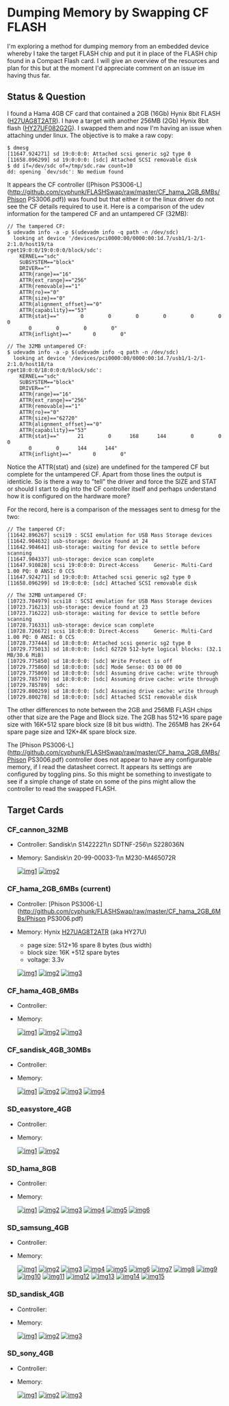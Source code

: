 # Dumping Memory by Swapping CF FLASH
I'm exploring a method for dumping memory from an embedded device whereby I take the target FLASH chip and put it in place of the FLASH chip found in a Compact Flash card. I will give an overview of the resources and plan for this but at the moment I'd appreciate comment on an issue im having thus far.

## Status & Question
I found a Hama 4GB CF card that contained a 2GB (16Gb) Hynix 8bit FLASH ([H27UAG8T2ATR](http://github.com/cyphunk/FLASHSwap/raw/master/CF_hama_2GB_6MBs/hynix_hy27ua.pdf)). I have a target with another 256MB (2Gb) Hynix 8bit flash ([HY27UF082G2G](http://catalog.gaw.ru/project/download.php?id=11311)). I swapped them and now I'm having an issue when attaching under linux. The objective is to make a raw copy:

```
$ dmesg
[11647.924271] sd 19:0:0:0: Attached scsi generic sg2 type 0
[11658.096299] sd 19:0:0:0: [sdc] Attached SCSI removable disk
$ dd if=/dev/sdc of=/tmp/sdc.raw count=10
dd: opening `dev/sdc': No medium found
```

It appears the CF controller ([Phison PS3006-L](http://github.com/cyphunk/FLASHSwap/raw/master/CF_hama_2GB_6MBs/Phison PS3006.pdf)) was found but that either it or the linux driver do not see the CF details required to use it. Here is a comparison of the udev information for the tampered CF and an untampered CF (32MB):

```
// The tampered CF:
$ udevadm info -a -p $(udevadm info -q path -n /dev/sdc)
  looking at device '/devices/pci0000:00/0000:00:1d.7/usb1/1-2/1-2:1.0/host19/ta
rget19:0:0/19:0:0:0/block/sdc':
    KERNEL=="sdc"
    SUBSYSTEM=="block"
    DRIVER==""
    ATTR{range}=="16"
    ATTR{ext_range}=="256"
    ATTR{removable}=="1"
    ATTR{ro}=="0"
    ATTR{size}=="0"
    ATTR{alignment_offset}=="0"
    ATTR{capability}=="53"
    ATTR{stat}=="       0        0        0        0        0        0        0 
       0        0        0        0"
    ATTR{inflight}=="       0        0"
    
// The 32MB untampered CF:
$ udevadm info -a -p $(udevadm info -q path -n /dev/sdc)
  looking at device '/devices/pci0000:00/0000:00:1d.7/usb1/1-2/1-2:1.0/host18/ta
rget18:0:0/18:0:0:0/block/sdc':
    KERNEL=="sdc"
    SUBSYSTEM=="block"
    DRIVER==""
    ATTR{range}=="16"
    ATTR{ext_range}=="256"
    ATTR{removable}=="1"
    ATTR{ro}=="0"
    ATTR{size}=="62720"
    ATTR{alignment_offset}=="0"
    ATTR{capability}=="53"
    ATTR{stat}=="      21        0      168      144        0        0        0 
       0        0      144      144"
    ATTR{inflight}=="       0        0"
```

Notice the ATTR{stat} and {size} are undefined for the tampered CF but complete for the untampered CF. Apart from those lines the output is identicle. So is there a way to "tell" the driver and force the SIZE and STAT or should I start to dig into the CF controller itself and perhaps understand how it is configured on the hardware more?

For the record, here is a comparison of the messages sent to dmesg for the two:

```
// The tampered CF:
[11642.896267] scsi19 : SCSI emulation for USB Mass Storage devices
[11642.904632] usb-storage: device found at 24
[11642.904641] usb-storage: waiting for device to settle before scanning
[11647.904337] usb-storage: device scan complete
[11647.910828] scsi 19:0:0:0: Direct-Access     Generic- Multi-Card       1.00 PQ: 0 ANSI: 0 CCS
[11647.924271] sd 19:0:0:0: Attached scsi generic sg2 type 0
[11658.096299] sd 19:0:0:0: [sdc] Attached SCSI removable disk

// The 32MB untampered CF:
[10723.704979] scsi18 : SCSI emulation for USB Mass Storage devices
[10723.716213] usb-storage: device found at 23
[10723.716222] usb-storage: waiting for device to settle before scanning
[10728.716331] usb-storage: device scan complete
[10728.726672] scsi 18:0:0:0: Direct-Access     Generic- Multi-Card       1.00 PQ: 0 ANSI: 0 CCS
[10728.737444] sd 18:0:0:0: Attached scsi generic sg2 type 0
[10729.775013] sd 18:0:0:0: [sdc] 62720 512-byte logical blocks: (32.1 MB/30.6 MiB)
[10729.775850] sd 18:0:0:0: [sdc] Write Protect is off
[10729.775860] sd 18:0:0:0: [sdc] Mode Sense: 03 00 00 00
[10729.775869] sd 18:0:0:0: [sdc] Assuming drive cache: write through
[10729.785770] sd 18:0:0:0: [sdc] Assuming drive cache: write through
[10729.785789]  sdc:
[10729.800259] sd 18:0:0:0: [sdc] Assuming drive cache: write through
[10729.800278] sd 18:0:0:0: [sdc] Attached SCSI removable disk
```

The other differences to note between the 2GB and 256MB FLASH chips other that size are the Page and Block size. The 2GB has 512+16 spare page size with 16K+512 spare block size (8 bit bus width). The 265MB has 2K+64 spare page size and 12K+4K spare block size.

The [Phison PS3006-L](http://github.com/cyphunk/FLASHSwap/raw/master/CF_hama_2GB_6MBs/Phison PS3006.pdf) controller does not appear to have any configurable memory, if I read the datasheet correct. It appears its settings are configured by toggling pins. So this might be something to investigate to see if a simple change of state on some of the pins might allow the controller to read the swapped FLASH.

## Target Cards

### CF_cannon_32MB

- Controller: Sandisk\n S1422221\n SDTNF-256\n S228036N
- Memory: Sandisk\n 20-99-00033-1\n M230-M465072R

  [![img1](http://github.com/cyphunk/FLASHSwap/raw/master/CF_cannon_32MB/DSC06409_sm.jpg)](http://github.com/cyphunk/FLASHSwap/raw/master/CF_cannon_32MB/DSC06409.JPG)
  [![img2](http://github.com/cyphunk/FLASHSwap/raw/master/CF_cannon_32MB/DSC06410_sm.jpg)](http://github.com/cyphunk/FLASHSwap/raw/master/CF_cannon_32MB/DSC06410.JPG)


### CF_hama_2GB_6MBs (current)

- Controller: [Phison PS3006-L](http://github.com/cyphunk/FLASHSwap/raw/master/CF_hama_2GB_6MBs/Phison PS3006.pdf)
- Memory: Hynix [H27UAG8T2ATR](http://github.com/cyphunk/FLASHSwap/raw/master/CF_hama_2GB_6MBs/hynix_hy27ua.pdf) (aka HY27U)
  - page size: 512+16 spare 8 bytes (bus width)
  - block size: 16K +512 spare bytes
  - voltage: 3.3v

  [![img1](http://github.com/cyphunk/FLASHSwap/raw/master/CF_hama_2GB_6MBs/DSC06398_sm.jpg)](http://github.com/cyphunk/FLASHSwap/raw/master/CF_hama_2GB_6MBs/DSC06398.JPG)
  [![img2](http://github.com/cyphunk/FLASHSwap/raw/master/CF_hama_2GB_6MBs/DSC06402_sm.jpg)](http://github.com/cyphunk/FLASHSwap/raw/master/CF_hama_2GB_6MBs/DSC06402.JPG)
  [![img3](http://github.com/cyphunk/FLASHSwap/raw/master/CF_hama_2GB_6MBs/DSC06403_sm.jpg)](http://github.com/cyphunk/FLASHSwap/raw/master/CF_hama_2GB_6MBs/DSC06403.JPG)

### CF_hama_4GB_6MBs

- Controller:
- Memory:

  [![img1](http://github.com/cyphunk/FLASHSwap/raw/master/CF_hama_4GB_6MBs/DSC06394_sm.jpg)](http://github.com/cyphunk/FLASHSwap/raw/master/CF_hama_4GB_6MBs/DSC06394.JPG)
  [![img2](http://github.com/cyphunk/FLASHSwap/raw/master/CF_hama_4GB_6MBs/DSC06396_sm.jpg)](http://github.com/cyphunk/FLASHSwap/raw/master/CF_hama_4GB_6MBs/DSC06396.JPG)
  [![img3](http://github.com/cyphunk/FLASHSwap/raw/master/CF_hama_4GB_6MBs/DSC06397_sm.jpg)](http://github.com/cyphunk/FLASHSwap/raw/master/CF_hama_4GB_6MBs/DSC06397.JPG)

### CF_sandisk_4GB_30MBs

- Controller:
- Memory:

  [![img1](http://github.com/cyphunk/FLASHSwap/raw/master/CF_sandisk_4GB_30MBs/DSC06405_sm.jpg)](http://github.com/cyphunk/FLASHSwap/raw/master/CF_sandisk_4GB_30MBs/DSC06405.JPG)
  [![img2](http://github.com/cyphunk/FLASHSwap/raw/master/CF_sandisk_4GB_30MBs/DSC06406_sm.jpg)](http://github.com/cyphunk/FLASHSwap/raw/master/CF_sandisk_4GB_30MBs/DSC06406.JPG)
  [![img3](http://github.com/cyphunk/FLASHSwap/raw/master/CF_sandisk_4GB_30MBs/DSC06407_sm.jpg)](http://github.com/cyphunk/FLASHSwap/raw/master/CF_sandisk_4GB_30MBs/DSC06407.JPG)
  [![img4](http://github.com/cyphunk/FLASHSwap/raw/master/CF_sandisk_4GB_30MBs/DSC06408_sm.jpg)](http://github.com/cyphunk/FLASHSwap/raw/master/CF_sandisk_4GB_30MBs/DSC06408.JPG)

### SD_easystore_4GB

- Controller:
- Memory:

  [![img1](http://github.com/cyphunk/FLASHSwap/raw/master/SD_easystore_4GB/DSC06436_sm.jpg)](http://github.com/cyphunk/FLASHSwap/raw/master/SD_easystore_4GB/DSC06436.JPG)
  [![img2](http://github.com/cyphunk/FLASHSwap/raw/master/SD_easystore_4GB/DSC06437_sm.jpg)](http://github.com/cyphunk/FLASHSwap/raw/master/SD_easystore_4GB/DSC06437.JPG)

### SD_hama_8GB

- Controller:
- Memory:

  [![img1](http://github.com/cyphunk/FLASHSwap/raw/master/SD_hama_8GB/DSC06411_sm.jpg)](http://github.com/cyphunk/FLASHSwap/raw/master/SD_hama_8GB/DSC06411.JPG)
  [![img2](http://github.com/cyphunk/FLASHSwap/raw/master/SD_hama_8GB/DSC06412_sm.jpg)](http://github.com/cyphunk/FLASHSwap/raw/master/SD_hama_8GB/DSC06412.JPG)
  [![img3](http://github.com/cyphunk/FLASHSwap/raw/master/SD_hama_8GB/DSC06413_sm.jpg)](http://github.com/cyphunk/FLASHSwap/raw/master/SD_hama_8GB/DSC06413.JPG)
  [![img4](http://github.com/cyphunk/FLASHSwap/raw/master/SD_hama_8GB/DSC06414_sm.jpg)](http://github.com/cyphunk/FLASHSwap/raw/master/SD_hama_8GB/DSC06414.JPG)
  [![img5](http://github.com/cyphunk/FLASHSwap/raw/master/SD_hama_8GB/DSC06415_sm.jpg)](http://github.com/cyphunk/FLASHSwap/raw/master/SD_hama_8GB/DSC06415.JPG)
  [![img6](http://github.com/cyphunk/FLASHSwap/raw/master/SD_hama_8GB/DSC06416_sm.jpg)](http://github.com/cyphunk/FLASHSwap/raw/master/SD_hama_8GB/DSC06416.JPG)


### SD_samsung_4GB

- Controller:
- Memory:

  [![img1](http://github.com/cyphunk/FLASHSwap/raw/master/SD_samsung_4GB/DSC06417_sm.jpg)](http://github.com/cyphunk/FLASHSwap/raw/master/SD_samsung_4GB/DSC06417.JPG)
  [![img2](http://github.com/cyphunk/FLASHSwap/raw/master/SD_samsung_4GB/DSC06418_sm.jpg)](http://github.com/cyphunk/FLASHSwap/raw/master/SD_samsung_4GB/DSC06418.JPG)
  [![img3](http://github.com/cyphunk/FLASHSwap/raw/master/SD_samsung_4GB/DSC06419_sm.jpg)](http://github.com/cyphunk/FLASHSwap/raw/master/SD_samsung_4GB/DSC06419.JPG)
  [![img4](http://github.com/cyphunk/FLASHSwap/raw/master/SD_samsung_4GB/DSC06420_sm.jpg)](http://github.com/cyphunk/FLASHSwap/raw/master/SD_samsung_4GB/DSC06420.JPG)
  [![img5](http://github.com/cyphunk/FLASHSwap/raw/master/SD_samsung_4GB/DSC06421_sm.jpg)](http://github.com/cyphunk/FLASHSwap/raw/master/SD_samsung_4GB/DSC06421.JPG)
  [![img6](http://github.com/cyphunk/FLASHSwap/raw/master/SD_samsung_4GB/DSC06422_sm.jpg)](http://github.com/cyphunk/FLASHSwap/raw/master/SD_samsung_4GB/DSC06422.JPG)
  [![img7](http://github.com/cyphunk/FLASHSwap/raw/master/SD_samsung_4GB/DSC06423_sm.jpg)](http://github.com/cyphunk/FLASHSwap/raw/master/SD_samsung_4GB/DSC06423.JPG)
  [![img8](http://github.com/cyphunk/FLASHSwap/raw/master/SD_samsung_4GB/DSC06424_sm.jpg)](http://github.com/cyphunk/FLASHSwap/raw/master/SD_samsung_4GB/DSC06424.JPG)
  [![img9](http://github.com/cyphunk/FLASHSwap/raw/master/SD_samsung_4GB/DSC06425_sm.jpg)](http://github.com/cyphunk/FLASHSwap/raw/master/SD_samsung_4GB/DSC06425.JPG)
  [![img10](http://github.com/cyphunk/FLASHSwap/raw/master/SD_samsung_4GB/DSC06426_sm.jpg)](http://github.com/cyphunk/FLASHSwap/raw/master/SD_samsung_4GB/DSC06426.JPG)
  [![img11](http://github.com/cyphunk/FLASHSwap/raw/master/SD_samsung_4GB/DSC06428_sm.jpg)](http://github.com/cyphunk/FLASHSwap/raw/master/SD_samsung_4GB/DSC06428.JPG)
  [![img12](http://github.com/cyphunk/FLASHSwap/raw/master/SD_samsung_4GB/DSC06429_sm.jpg)](http://github.com/cyphunk/FLASHSwap/raw/master/SD_samsung_4GB/DSC06429.JPG)
  [![img13](http://github.com/cyphunk/FLASHSwap/raw/master/SD_samsung_4GB/DSC06430_sm.jpg)](http://github.com/cyphunk/FLASHSwap/raw/master/SD_samsung_4GB/DSC06430.JPG)
  [![img14](http://github.com/cyphunk/FLASHSwap/raw/master/SD_samsung_4GB/DSC06431_sm.jpg)](http://github.com/cyphunk/FLASHSwap/raw/master/SD_samsung_4GB/DSC06431.JPG)
  [![img15](http://github.com/cyphunk/FLASHSwap/raw/master/SD_samsung_4GB/DSC06432_sm.jpg)](http://github.com/cyphunk/FLASHSwap/raw/master/SD_samsung_4GB/DSC06432.JPG)


### SD_sandisk_4GB

- Controller:
- Memory:

  [![img1](http://github.com/cyphunk/FLASHSwap/raw/master/SD_sandisk_4GB/DSC06439_sm.jpg)](http://github.com/cyphunk/FLASHSwap/raw/master/SD_sandisk_4GB/DSC06439.JPG)
  [![img2](http://github.com/cyphunk/FLASHSwap/raw/master/SD_sandisk_4GB/DSC06440_sm.jpg)](http://github.com/cyphunk/FLASHSwap/raw/master/SD_sandisk_4GB/DSC06440.JPG)
  [![img3](http://github.com/cyphunk/FLASHSwap/raw/master/SD_sandisk_4GB/DSC06441_sm.jpg)](http://github.com/cyphunk/FLASHSwap/raw/master/SD_sandisk_4GB/DSC06441.JPG)


### SD_sony_4GB

- Controller:
- Memory:

  [![img1](http://github.com/cyphunk/FLASHSwap/raw/master/SD_sony_4GB/DSC06433_sm.jpg)](http://github.com/cyphunk/FLASHSwap/raw/master/SD_sony_4GB/DSC06433.JPG)
  [![img2](http://github.com/cyphunk/FLASHSwap/raw/master/SD_sony_4GB/DSC06434_sm.jpg)](http://github.com/cyphunk/FLASHSwap/raw/master/SD_sony_4GB/DSC06434.JPG)
  [![img3](http://github.com/cyphunk/FLASHSwap/raw/master/SD_sony_4GB/DSC06435_sm.jpg)](http://github.com/cyphunk/FLASHSwap/raw/master/SD_sony_4GB/DSC06435.JPG)

